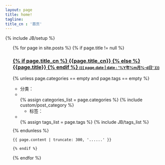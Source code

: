 ```yaml
---
layout: page
title: home!
tagline:
title_cn : '首页'
---
```

{% include JB/setup %}

<ul>
{% for page in site.posts %}
  {% if page.title != null %}
    <h3 class="index-title"
    {% if page.index == 0%}
        style = "border-top: none;padding-top: 0;"
    {% endif %}
    >
        <a href="{{ BASE_PATH }}{{page.url}}">
            {% if page.title_cn %} {{page.title_cn}} {% else %} {{page.title}} {% endif %}
            <span style="font-size:12px;" class="index-tagline">
                ({{ page.date | date : '%Y年%m月%-d日' }})
            </span>
        </a>
    </h3>
    {% unless page.categories == empty and page.tags == empty %}
    <ul class="tag_box inline" style="margin-bottom: 10px;font-size: 14px;">
        <li>分类：</li>
        <li><i class="glyphicon glyphicon-open"></i></li>
        {% assign categories_list = page.categories %}
        {% include custom/post_category %}
        <li style="margin-left: 30px;">标签：</li>
        <li><i class="glyphicon glyphicon-tags"></i></li>
        {% assign tags_list = page.tags %}
        {% include JB/tags_list %}
    </ul>
    {% endunless %}
    
    {{ page.content | truncate: 300, '......' }}
    
    {% endif %}
{% endfor %}
</ul>


